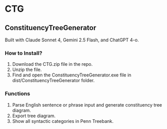 # CTG
## ConstituencyTreeGenerator  
Built with Claude Sonnet 4, Gemini 2.5 Flash, and ChatGPT 4-o.

### How to Install?
1. Download the CTG.zip file in the repo.
2. Unzip the file.
3. Find and open the ConstituencyTreeGenerator.exe file in dist/ConstituencyTreeGenerator folder.

### Functions
1. Parse English sentence or phrase input and generate constituency tree diagram.
2. Export tree diagram.
3. Show all syntactic categories in Penn Treebank.
